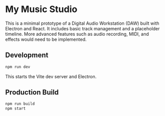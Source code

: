 # My Music Studio

This is a minimal prototype of a Digital Audio Workstation (DAW) built with Electron and React. It includes basic track management and a placeholder timeline. More advanced features such as audio recording, MIDI, and effects would need to be implemented.

## Development

```bash
npm run dev
```

This starts the Vite dev server and Electron.

## Production Build

```bash
npm run build
npm start
```
